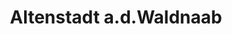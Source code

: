 ---
title: Altenstadt a.d.Waldnaab
url: /altenstadt-a-d-waldnaab/
latitude: 49.716
longitude: 12.155
---